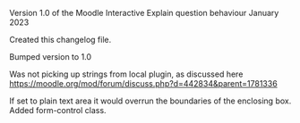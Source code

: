 Version 1.0 of the Moodle Interactive Explain question behaviour January 2023

Created this changelog file.

Bumped version to 1.0

Was not picking up strings from local plugin, as discussed here https://moodle.org/mod/forum/discuss.php?d=442834&parent=1781336

If set to plain text area it would overrun the boundaries of the enclosing box. Added form-control class.
